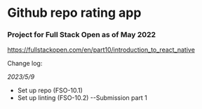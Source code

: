 # Github repo rating app
### Project for Full Stack Open as of May 2022
https://fullstackopen.com/en/part10/introduction_to_react_native

Change log:

*2023/5/9*
- Set up repo (FSO-10.1)
- Set up linting (FSO-10.2) --Submission part 1